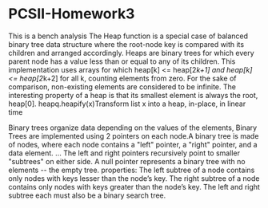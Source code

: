 # PCSII-Homework3
This is a bench analysis 
The Heap function is a special case of balanced binary tree data structure where
the root-node key is compared with its children and arranged
accordingly.
Heaps are binary trees for which every parent node has a value less than or equal to any of its children. This implementation 
uses arrays for which heap[k] <= heap[2*k+1] and heap[k] <= heap[2*k+2] for all k, counting elements from zero. For the sake of comparison,
non-existing elements are considered to be infinite. The interesting property of a heap is that its smallest element is always the root, 
heap[0]. heapq.heapify(x)Transform list x into a heap, in-place, in linear time

Binary trees organize data depending on the values of the
elements, Binary Trees are implemented using 2 pointers on each node.A binary tree is made of nodes, where each node contains a
"left" pointer, a "right" pointer, and a data element. ... The left and right pointers recursively point to smaller
"subtrees" on either side. A null pointer represents a binary tree with no elements -- the empty tree.
properties:
The left subtree of a node contains only nodes with keys lesser than the node’s key.
The right subtree of a node contains only nodes with keys greater than the node’s key.
The left and right subtree each must also be a binary search tree.

